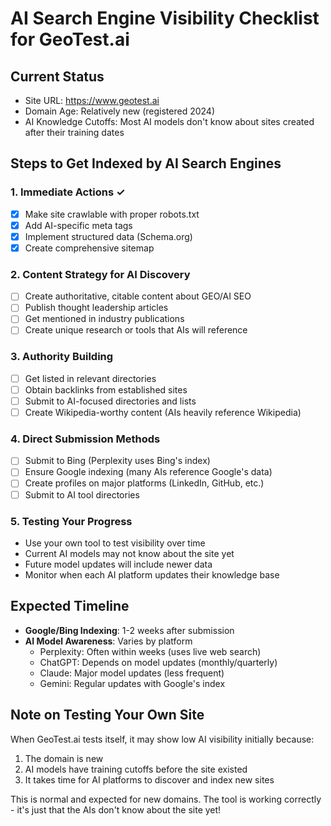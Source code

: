 # AI Search Engine Visibility Checklist for GeoTest.ai

## Current Status
- Site URL: https://www.geotest.ai
- Domain Age: Relatively new (registered 2024)
- AI Knowledge Cutoffs: Most AI models don't know about sites created after their training dates

## Steps to Get Indexed by AI Search Engines

### 1. **Immediate Actions** ✓
- [x] Make site crawlable with proper robots.txt
- [x] Add AI-specific meta tags
- [x] Implement structured data (Schema.org)
- [x] Create comprehensive sitemap

### 2. **Content Strategy for AI Discovery**
- [ ] Create authoritative, citable content about GEO/AI SEO
- [ ] Publish thought leadership articles
- [ ] Get mentioned in industry publications
- [ ] Create unique research or tools that AIs will reference

### 3. **Authority Building**
- [ ] Get listed in relevant directories
- [ ] Obtain backlinks from established sites
- [ ] Submit to AI-focused directories and lists
- [ ] Create Wikipedia-worthy content (AIs heavily reference Wikipedia)

### 4. **Direct Submission Methods**
- [ ] Submit to Bing (Perplexity uses Bing's index)
- [ ] Ensure Google indexing (many AIs reference Google's data)
- [ ] Create profiles on major platforms (LinkedIn, GitHub, etc.)
- [ ] Submit to AI tool directories

### 5. **Testing Your Progress**
- Use your own tool to test visibility over time
- Current AI models may not know about the site yet
- Future model updates will include newer data
- Monitor when each AI platform updates their knowledge base

## Expected Timeline
- **Google/Bing Indexing**: 1-2 weeks after submission
- **AI Model Awareness**: Varies by platform
  - Perplexity: Often within weeks (uses live web search)
  - ChatGPT: Depends on model updates (monthly/quarterly)
  - Claude: Major model updates (less frequent)
  - Gemini: Regular updates with Google's index

## Note on Testing Your Own Site
When GeoTest.ai tests itself, it may show low AI visibility initially because:
1. The domain is new
2. AI models have training cutoffs before the site existed
3. It takes time for AI platforms to discover and index new sites

This is normal and expected for new domains. The tool is working correctly - it's just that the AIs don't know about the site yet!